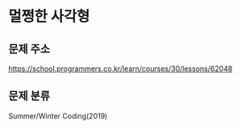 # 멀쩡한 사각형

## 문제 주소
https://school.programmers.co.kr/learn/courses/30/lessons/62048

## 문제 분류
Summer/Winter Coding(2019)

